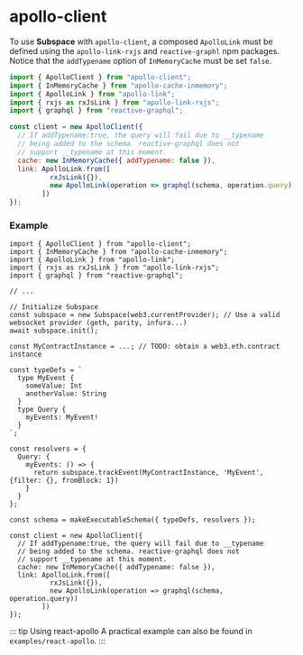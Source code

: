 # apollo-client
To use **Subspace** with `apollo-client`, a composed `ApolloLink` must be defined using the `apollo-link-rxjs` and `reactive-graphl` npm packages. Notice that the `addTypename` option of `InMemoryCache` must be set `false`.

```js
import { ApolloClient } from "apollo-client";
import { InMemoryCache } from "apollo-cache-inmemory";
import { ApolloLink } from "apollo-link";
import { rxjs as rxJsLink } from "apollo-link-rxjs";
import { graphql } from "reactive-graphql";

const client = new ApolloClient({
  // If addTypename:true, the query will fail due to __typename
  // being added to the schema. reactive-graphql does not
  // support __typename at this moment.
  cache: new InMemoryCache({ addTypename: false }),
  link: ApolloLink.from([
          rxJsLink({}),
          new ApolloLink(operation => graphql(schema, operation.query))
        ])
});
```

### Example

```js{35-45}
import { ApolloClient } from "apollo-client";
import { InMemoryCache } from "apollo-cache-inmemory";
import { ApolloLink } from "apollo-link";
import { rxjs as rxJsLink } from "apollo-link-rxjs";
import { graphql } from "reactive-graphql";

// ...

// Initialize Subspace
const subspace = new Subspace(web3.currentProvider); // Use a valid websocket provider (geth, parity, infura...)
await subspace.init();

const MyContractInstance = ...; // TODO: obtain a web3.eth.contract instance

const typeDefs = `
  type MyEvent {
    someValue: Int
    anotherValue: String
  }
  type Query {
    myEvents: MyEvent!
  }
`;

const resolvers = {
  Query: {
    myEvents: () => {
      return subspace.trackEvent(MyContractInstance, 'MyEvent', {filter: {}, fromBlock: 1})
    }
  }
};

const schema = makeExecutableSchema({ typeDefs, resolvers });

const client = new ApolloClient({
  // If addTypename:true, the query will fail due to __typename
  // being added to the schema. reactive-graphql does not
  // support __typename at this moment.
  cache: new InMemoryCache({ addTypename: false }),
  link: ApolloLink.from([
          rxJsLink({}),
          new ApolloLink(operation => graphql(schema, operation.query))
        ])
});
```


::: tip Using react-apollo
A practical example can also be found in `examples/react-apollo`.
:::